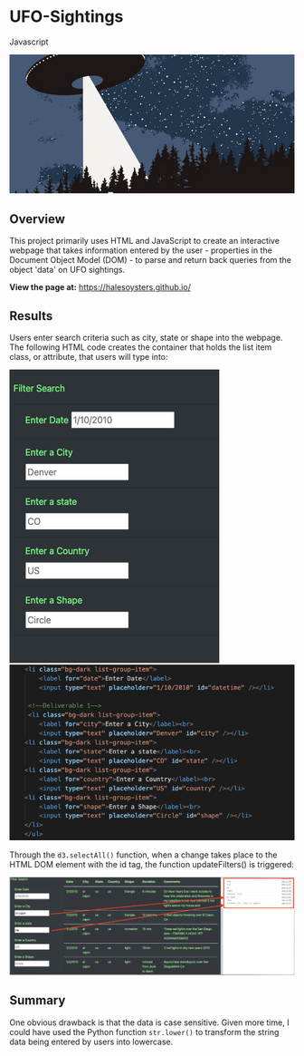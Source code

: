# UFO-Sightings
Javascript


![header](images/ufos.png)

## Overview

This project primarily uses HTML and JavaScript to create an interactive webpage that takes information entered by the user - properties in the Document Object Model (DOM) - to parse and return back queries from the object 'data' on UFO sightings.  

**View the page at:**  https://halesoysters.github.io/

## Results

Users enter search criteria such as city, state or shape into the webpage.  The following HTML code creates the container that holds the list item class, or attribute, that users will type into:

![header](images/filter_search.png)  ![header](images/filter_code.png) 

Through the `d3.selectAll()` function, when a change takes place to the HTML DOM element with the id tag, the function updateFilters() is triggered:

![header](images/conlsole_log.png) 


## Summary

One obvious drawback is that the data is case sensitive.  Given more time, I could have used the Python function `str.lower()` to transform the string data being entered by users into lowercase.  

